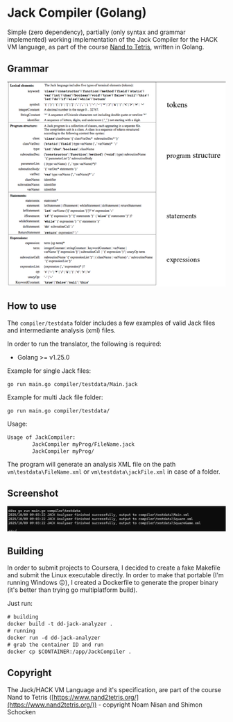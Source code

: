 # Jack Compiler (Golang)

Simple (zero dependency), partially (only syntax and grammar implemented) working implementation of the Jack Compiler for the HACK VM language, as part of the course [Nand to Tetris](https://www.nand2tetris.org/), written in Golang.

## Grammar
 
![grammar](./docs/grammar.png)


## How to use

The `compiler/testdata` folder includes a few examples of valid Jack files and intermediante analysis (xml) files.

In order to run the translator, the following is required:

* Golang >= v1.25.0

Example for single Jack files:

```shell
go run main.go compiler/testdata/Main.jack
```

Example for multi Jack file folder:

```shell
go run main.go compiler/testdata/
```

Usage:

```plaintext
Usage of JackCompiler:
		JackCompiler myProg/FileName.jack
		JackCompiler myProg/
```

The program will generate an analysis XML file on the path `vm\testdata\FileName.xml` or `vm\testdata\jackFile.xml` in case of a folder.

## Screenshot

![hackasm-example](./docs/screenshot.png)

## Building

In order to submit projects to Coursera, I decided to create a fake Makefile and submit the Linux executable directly. In order to make that portable (I'm running Windows :confounded:), I created a Dockerfile to generate the proper binary (it's better than trying go multiplatform build).

Just run:

```shell
# building
docker build -t dd-jack-analyzer .
# running
docker run -d dd-jack-analyzer
# grab the container ID and run
docker cp $CONTAINER:/app/JackCompiler .
```

## Copyright

The Jack/HACK VM Language and it's specification, are part of the course Nand to Tetris ([https://www.nand2tetris.org/](https://www.nand2tetris.org/)) - copyright Noam Nisan and Shimon Schocken